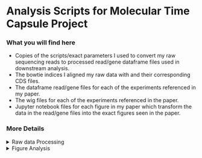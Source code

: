 # Analysis Scripts for Molecular Time Capsule Project

### What you will find here

- Copies of the scripts/exact parameters I used to convert my raw sequencing reads to processed read/gene dataframe files used in downstream analysis.
- The bowtie indices I aligned my raw data with and their corresponding CDS files.
- The dataframe read/gene files for each of the experiments referenced in my paper.
- The wig files for each of the experiments referenced in the paper.
- Jupyter notebook files for each figure in my paper which transform the data in the read/gene files into the exact figures seen in the paper.

### More Details

<details>
<summary>Raw data Processing</summary>
<br>

The raw data processing consists of the following steps.

- Trimming of each read as needed to remove any adapter sequence or nucleotides that may have been added as part of the library preparation. This is done via a custom python script `trim_reads.py`.
- Alignment to the bowtie index of choice. This is done using [bowtie](https://bowtie-bio.sourceforge.net/index.shtml) (not bowtie2) and provided indices.
- Sorting of aligned output (sam file), and compression to BAM file using samtools.
- Generate a "depth file" using the 5' end of each read as a read count at that location. (here we also separate reads from the + and - strands). This is down using the `bedtools genomecov` command.
- Conversion of density files to wigs (the default format used in our lab to view sequencing results). This is done through a custom python script `density_to_wig.py`.
- Conversion of wigs to read/gene dataframe files. This is done through a custom python file that requires a CDS file for the genome annotation that the reads were aligned to: `wig_to_df.py`.

All of these steps are collected in a single bash shell program called `process_seq.sh`. This program takes a single argument from the command line: - another shell file (denoted as a `config.sh` file) which contains all the experiment specific parameters. For each experiment in this paper I have a separate `config.sh` file available with the exact parameters used for the pulished analysis. If you wish to redo this analysis yourself you need only modify the relevant `config.sh` file to update the parameters for the relevant location of the raw reads and (optionally) where you want the processed reads and intermediates to be stored.

In order to run this analysis the following tools are required.

- python
  - pandas
- samtools
- bedtools
- bowtie (version 1)

</details>

<details>
<summary>Figure Analysis</summary>
<br>

Each figure or subfigure has its own folder which contains:
- The final version of each figure that was included in the paper. Where possible there will be both the svg of the image that was included in the paper.
- A jupyter notebook can recreate the images presented. (They will also generate an embedded interactive image when run). 

</details>
